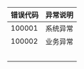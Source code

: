 

| 错误代码 | 异常说明 |
| -------- | -------- |
| 100001   | 系统异常 |
| 100002   | 业务异常 |
|          |          |
|          |          |
|          |          |
|          |          |
|          |          |

